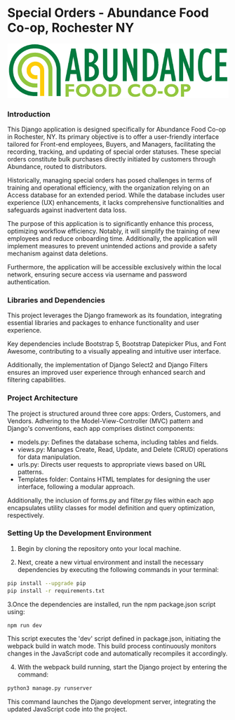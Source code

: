 <h1>Special Orders - Abundance Food Co-op, Rochester NY</h1>

<img alt="Abundance Food Co-op logo" src="./static/media/Abundance_Logo.png" />

### Introduction
This Django application is designed specifically for Abundance Food Co-op in Rochester, NY. Its primary objective is to offer a user-friendly interface tailored for Front-end employees, Buyers, and Managers, facilitating the recording, tracking, and updating of special order statuses. These special orders constitute bulk purchases directly initiated by customers through Abundance, routed to distributors.

Historically, managing special orders has posed challenges in terms of training and operational efficiency, with the organization relying on an Access database for an extended period. While the database includes user experience (UX) enhancements, it lacks comprehensive functionalities and safeguards against inadvertent data loss.

The purpose of this application is to significantly enhance this process, optimizing workflow efficiency. Notably, it will simplify the training of new employees and reduce onboarding time. Additionally, the application will implement measures to prevent unintended actions and provide a safety mechanism against data deletions.

Furthermore, the application will be accessible exclusively within the local network, ensuring secure access via username and password authentication.

### Libraries and Dependencies
This project leverages the Django framework as its foundation, integrating essential libraries and packages to enhance functionality and user experience. 

Key dependencies include Bootstrap 5, Bootstrap Datepicker Plus, and Font Awesome, contributing to a visually appealing and intuitive user interface. 

Additionally, the implementation of Django Select2 and Django Filters ensures an improved user experience through enhanced search and filtering capabilities.

### Project Architecture
The project is structured around three core apps: Orders, Customers, and Vendors. Adhering to the Model-View-Controller (MVC) pattern and Django's conventions, each app comprises distinct components:

- models.py: Defines the database schema, including tables and fields.
- views.py: Manages Create, Read, Update, and Delete (CRUD) operations for data manipulation.
- urls.py: Directs user requests to appropriate views based on URL patterns.
- Templates folder: Contains HTML templates for designing the user interface, following a modular approach.

Additionally, the inclusion of forms.py and filter.py files within each app encapsulates utility classes for model definition and query optimization, respectively.

### Setting Up the Development Environment

1. Begin by cloning the repository onto your local machine.

2. Next, create a new virtual environment and install the necessary dependencies by executing the following commands in your terminal:
  ```bash
  pip install --upgrade pip
  pip install -r requirements.txt
  ```

3.Once the dependencies are installed, run the npm package.json script using:
  ```bash
  npm run dev
  ```
  This script executes the 'dev' script defined in package.json, initiating the webpack build in watch mode. This build process continuously monitors changes in the JavaScript code and automatically recompiles it accordingly.

4. With the webpack build running, start the Django project by entering the command:
  ```bash
  python3 manage.py runserver
  ```
  This command launches the Django development server, integrating the updated JavaScript code into the project.
